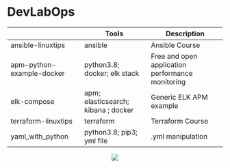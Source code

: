 # DevLabOps

|                                 |Tools                          |Description                                         |
|---------------------------------|-------------------------------|----------------------------------------------------|
|ansible-linuxtips                | ansible                       |    Ansible Course                                  |
|apm-python-example-docker        | python3.8; docker; elk stack  | Free and open application performance monitoring   |
|elk-compose                      | apm; elasticsearch; kibana ; docker | Generic ELK APM example                      |
|terraform-linuxtips              | terraform                     |    Terraform Course                                |
|yaml_with_python                 | python3.8; pip3; yml file     |    .yml manipulation                               |

<p align="center">
  <img src="https://i.giphy.com/media/gLcUG7QiR0jpMzoNUu/giphy.webp">
</p>
